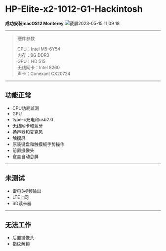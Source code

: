# HP-Elite-x2-1012-G1-Hackintosh
**成功安装macOS12 Monterey**
![截屏2023-05-15 11 09 18](https://github.com/Develkone/HP-Elite-x2-1012-G1-Hackintosh/assets/29301892/94006d02-d1b3-4950-a97e-fa5066e0f1f8)
* * *
>硬件参数<br>
>
>CPU：Intel M5-6Y54<br>
>内存：8G DDR3<br>
>GPU：HD 515<br>
>无线网卡：Intel 8260<br>
>声卡：Conexant CX20724<br>
* * *
## 功能正常
- CPU功耗监测
- GPU
- type-c充电和usb2.0
- 无线网卡和蓝牙
- 扬声器和麦克风
- 触摸屏
- 原装键盘和触摸板手势操作
- 前置摄像头
- 盒盖自动息屏
* * *
## 未测试
- 雷电3视频输出
- LTE上网
- SD读卡器
* * *
## 无法工作
- 后置摄像头
- 指纹解锁
